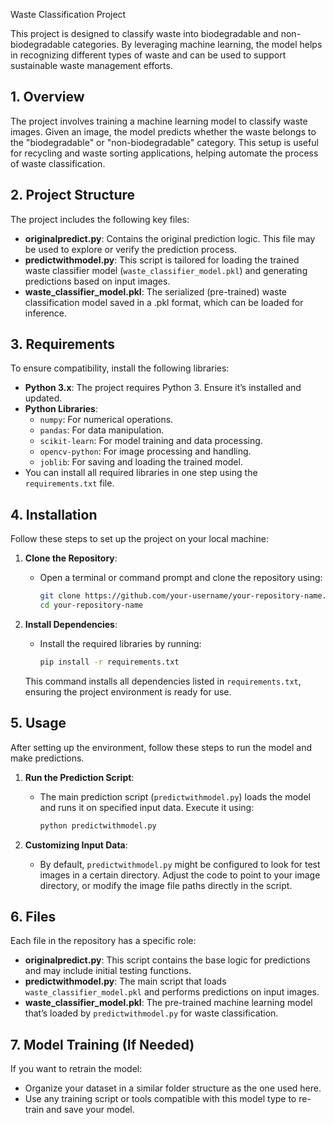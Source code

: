 
 Waste Classification Project

This project is designed to classify waste into biodegradable and non-biodegradable categories. By leveraging machine learning, the model helps in recognizing different types of waste and can be used to support sustainable waste management efforts.

## 1. Overview
The project involves training a machine learning model to classify waste images. Given an image, the model predicts whether the waste belongs to the "biodegradable" or "non-biodegradable" category. This setup is useful for recycling and waste sorting applications, helping automate the process of waste classification.

## 2. Project Structure
The project includes the following key files:
- **originalpredict.py**: Contains the original prediction logic. This file may be used to explore or verify the prediction process.
- **predictwithmodel.py**: This script is tailored for loading the trained waste classifier model (`waste_classifier_model.pkl`) and generating predictions based on input images.
- **waste_classifier_model.pkl**: The serialized (pre-trained) waste classification model saved in a .pkl format, which can be loaded for inference.

## 3. Requirements
To ensure compatibility, install the following libraries:
- **Python 3.x**: The project requires Python 3. Ensure it’s installed and updated.
- **Python Libraries**:
  - `numpy`: For numerical operations.
  - `pandas`: For data manipulation.
  - `scikit-learn`: For model training and data processing.
  - `opencv-python`: For image processing and handling.
  - `joblib`: For saving and loading the trained model.
- You can install all required libraries in one step using the `requirements.txt` file.

## 4. Installation
Follow these steps to set up the project on your local machine:

1. **Clone the Repository**:
   - Open a terminal or command prompt and clone the repository using:
     ```bash
     git clone https://github.com/your-username/your-repository-name.git
     cd your-repository-name
     ```

2. **Install Dependencies**:
   - Install the required libraries by running:
     ```bash
     pip install -r requirements.txt
     ```
   This command installs all dependencies listed in `requirements.txt`, ensuring the project environment is ready for use.

## 5. Usage
After setting up the environment, follow these steps to run the model and make predictions.

1. **Run the Prediction Script**:
   - The main prediction script (`predictwithmodel.py`) loads the model and runs it on specified input data. Execute it using:
     ```bash
     python predictwithmodel.py
     ```

2. **Customizing Input Data**:
   - By default, `predictwithmodel.py` might be configured to look for test images in a certain directory. Adjust the code to point to your image directory, or modify the image file paths directly in the script.

## 6. Files
Each file in the repository has a specific role:

- **originalpredict.py**: This script contains the base logic for predictions and may include initial testing functions.
- **predictwithmodel.py**: The main script that loads `waste_classifier_model.pkl` and performs predictions on input images.
- **waste_classifier_model.pkl**: The pre-trained machine learning model that’s loaded by `predictwithmodel.py` for waste classification.

## 7. Model Training (If Needed)
If you want to retrain the model:
   - Organize your dataset in a similar folder structure as the one used here.
   - Use any training script or tools compatible with this model type to re-train and save your model.

